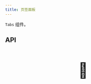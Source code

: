 ```yaml
---
title: 页签面板
---
```


`Tabs` 组件。

## API

<div style="padding: 40px 0;font-size: 48px; text-align: center;">🚧</div>
